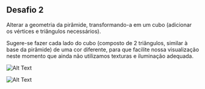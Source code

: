 ## Desafio 2

Alterar a geometria da pirâmide, transformando-a em um cubo (adicionar os vértices e triângulos necessários). 

Sugere-se fazer cada lado do cubo (composto de 2 triângulos, similar à base da pirâmide) de uma cor diferente, para que facilite nossa visualização neste momento que ainda não utilizamos texturas e iluminação adequada.


![Alt Text](https://media4.giphy.com/media/v1.Y2lkPTc5MGI3NjExcmgxbDN2dG14dHg2ZjNrdHVucDh4bDMzYXhsZ3hpOWQ0enFieXVweCZlcD12MV9pbnRlcm5hbF9naWZfYnlfaWQmY3Q9Zw/Oy0SPQFZFNYRVlNzAB/giphy.gif)

![Alt Text](https://media3.giphy.com/media/v1.Y2lkPTc5MGI3NjExZWo2ODVoenI1bGl0ZDdwdGJzcjR3Y2FtcHgxanRhNmF0NXR6bmRoNiZlcD12MV9pbnRlcm5hbF9naWZfYnlfaWQmY3Q9Zw/CjZa9rzUDDOvXgYa1e/giphy.gif)

